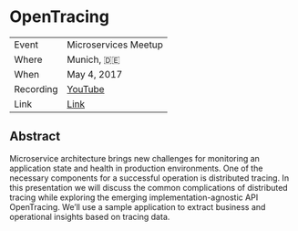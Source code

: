 # OpenTracing

|           |                                                                              |
| --------- | -----------------------------------------------------------------------------|
| Event     | Microservices Meetup                                                         |
| Where     | Munich, 🇩🇪                                                                   |
| When      | May 4, 2017                                                                  |
| Recording | [YouTube](https://www.youtube.com/watch?v=cBgL4SkoKx4)                       |
| Link      | [Link](https://www.meetup.com/Microservices-Meetup-Munich/events/238765254/) |

## Abstract

Microservice architecture brings new challenges for monitoring an application state and health in production environments. One of the necessary components for a successful operation is distributed tracing. In this presentation we will discuss the common complications of distributed tracing while exploring the emerging implementation-agnostic API OpenTracing. We’ll use a sample application to extract business and operational insights based on tracing data.

